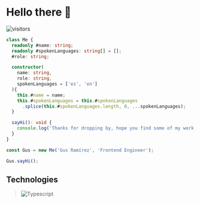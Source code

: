 # Hello there 👋

![visitors](https://visitor-badge.laobi.icu/badge?page_id=gusram01.gusram01)


```typescript
class Me {
  readonly #name: string;
  readonly #spokenLanguages: string[] = [];
  #role: string;

  constructor(
    name: string,
    role: string,
    spokenLanguages = ['es', 'en']
  ){
    this.#name = name;
    this.#spokenLanguages = this.#spokenLanguages
      .splice(this.#spokenLanguages.length, 0, ...spokenLanguages);
  }

  sayHi(): void {
    console.log('Thanks for dropping by, hope you find some of my work interesting :nerd_face: :thought_balloon:')
  }
}

const Gus = new Me('Gus Ramírez', 'Frontend Engineer');

Gus.sayHi();
```

## Technologies

> ![Typescript](https://img.shields.io/badge/Code-Typescript-informational?style=flat&logo=typescript)

